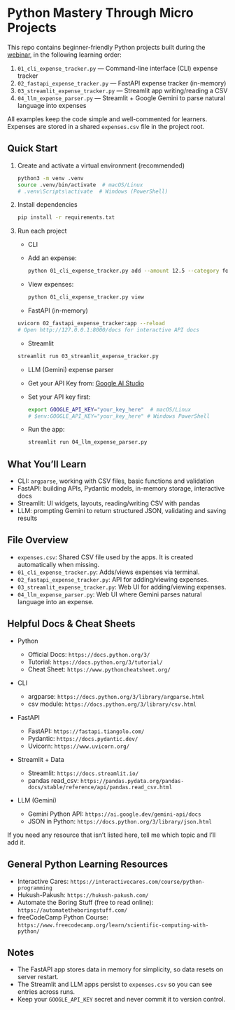 # Python Mastery Through Micro Projects

This repo contains beginner-friendly Python projects built during the [webinar](https://interactivecares.com/events/micro-projects-python-mastery), in the following learning order:

1. `01_cli_expense_tracker.py` — Command-line interface (CLI) expense tracker
2. `02_fastapi_expense_tracker.py` — FastAPI expense tracker (in-memory)
3. `03_streamlit_expense_tracker.py` — Streamlit app writing/reading a CSV
4. `04_llm_expense_parser.py` — Streamlit + Google Gemini to parse natural language into expenses

All examples keep the code simple and well-commented for learners. Expenses are stored in a shared `expenses.csv` file in the project root.

## Quick Start

1. Create and activate a virtual environment (recommended)

   ```bash
   python3 -m venv .venv
   source .venv/bin/activate  # macOS/Linux
   # .venv\Scripts\activate  # Windows (PowerShell)
   ```

2. Install dependencies

   ```bash
   pip install -r requirements.txt
   ```

3. Run each project

   - CLI

   - Add an expense:

     ```bash
     python 01_cli_expense_tracker.py add --amount 12.5 --category food --note "Lunch"
     ```

   - View expenses:

     ```bash
     python 01_cli_expense_tracker.py view
     ```

   - FastAPI (in-memory)

   ```bash
   uvicorn 02_fastapi_expense_tracker:app --reload
   # Open http://127.0.0.1:8000/docs for interactive API docs
   ```

   - Streamlit

   ```bash
   streamlit run 03_streamlit_expense_tracker.py
   ```

   - LLM (Gemini) expense parser
   - Get your API Key from: [Google AI Studio](https://aistudio.google.com/)
   - Set your API key first:

     ```bash
     export GOOGLE_API_KEY="your_key_here"  # macOS/Linux
     # $env:GOOGLE_API_KEY="your_key_here" # Windows PowerShell
     ```

   - Run the app:

     ```bash
     streamlit run 04_llm_expense_parser.py
     ```

## What You’ll Learn

- CLI: `argparse`, working with CSV files, basic functions and validation
- FastAPI: building APIs, Pydantic models, in-memory storage, interactive docs
- Streamlit: UI widgets, layouts, reading/writing CSV with pandas
- LLM: prompting Gemini to return structured JSON, validating and saving results

## File Overview

- `expenses.csv`: Shared CSV file used by the apps. It is created automatically when missing.
- `01_cli_expense_tracker.py`: Adds/views expenses via terminal.
- `02_fastapi_expense_tracker.py`: API for adding/viewing expenses.
- `03_streamlit_expense_tracker.py`: Web UI for adding/viewing expenses.
- `04_llm_expense_parser.py`: Web UI where Gemini parses natural language into an expense.

## Helpful Docs & Cheat Sheets

- Python

  - Official Docs: `https://docs.python.org/3/`
  - Tutorial: `https://docs.python.org/3/tutorial/`
  - Cheat Sheet: `https://www.pythoncheatsheet.org/`

- CLI

  - argparse: `https://docs.python.org/3/library/argparse.html`
  - csv module: `https://docs.python.org/3/library/csv.html`

- FastAPI

  - FastAPI: `https://fastapi.tiangolo.com/`
  - Pydantic: `https://docs.pydantic.dev/`
  - Uvicorn: `https://www.uvicorn.org/`

- Streamlit + Data

  - Streamlit: `https://docs.streamlit.io/`
  - pandas read_csv: `https://pandas.pydata.org/pandas-docs/stable/reference/api/pandas.read_csv.html`

- LLM (Gemini)
  - Gemini Python API: `https://ai.google.dev/gemini-api/docs`
  - JSON in Python: `https://docs.python.org/3/library/json.html`

If you need any resource that isn’t listed here, tell me which topic and I’ll add it.

## General Python Learning Resources

- Interactive Cares: `https://interactivecares.com/course/python-programming`
- Hukush-Pakush: `https://hukush-pakush.com/`
- Automate the Boring Stuff (free to read online): `https://automatetheboringstuff.com/`
- freeCodeCamp Python Course: `https://www.freecodecamp.org/learn/scientific-computing-with-python/`

## Notes

- The FastAPI app stores data in memory for simplicity, so data resets on server restart.
- The Streamlit and LLM apps persist to `expenses.csv` so you can see entries across runs.
- Keep your `GOOGLE_API_KEY` secret and never commit it to version control.
